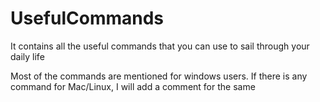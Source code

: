 # UsefulCommands

It contains all the useful commands that you can use to sail through your daily life

Most of the commands are mentioned for windows users. If there is any command for Mac/Linux, I will add a comment for the same
